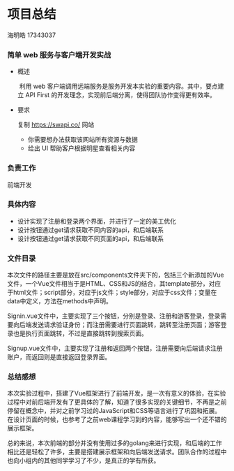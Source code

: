 # 项目总结

海明皓 17343037

### 简单 web 服务与客户端开发实战

- 概述

  ​	利用 web 客户端调用远端服务是服务开发本实验的重要内容。其中，要点建立 API First 的开发理念，实现前后端分离，使得团队协作变得更有效率。

- 要求

  复制 https://swapi.co/ 网站         

  - 你需要想办法获取该网站所有资源与数据
  - 给出 UI 帮助客户根据明星查看相关内容

### 负责工作

前端开发

### 具体内容

- 设计实现了注册和登录两个界面，并进行了一定的美工优化
- 设计按钮通过get请求获取不同内容的api，和后端联系
- 设计按钮通过get请求获取不同页面的api，和后端联系

### 文件目录

​	本次文件的路径主要是放在src/components文件夹下的，包括三个新添加的Vue文件，一个Vue文件相当于是HTML、CSS和JS的结合，其template部分，对应于html文件；script部分，对应于js文件；style部分，对应于css文件；变量在data中定义，方法在methods中声明。

​	Signin.vue文件中，主要实现了三个按钮，分别是登录、注册和游客登录，登录需要向后端发送请求验证身份；而注册需要进行页面跳转，跳转至注册页面；游客登录也是执行页面跳转，不过是直接跳转到搜索页面。

​	Signup.vue文件中，主要实现了注册和返回两个按钮，注册需要向后端请求注册账户，而返回则是直接返回登录界面。

### 总结感想

​	本次实验过程中，搭建了Vue框架进行了前端开发，是一次有意义的体验，在实验过程中对前后端开发有了更具体的了解，知道了很多实现的关键细节，不再是之前停留在概念中，并对之前学习过的JavaScript和CSS等语言进行了巩固和拓展。在设计页面的时候，也参考了之前web课程学习到的内容，能够写出一个还不错的展示框架。

​	总的来说，本次前端的部分并没有使用过多的golang来进行实现，和后端的工作相比还是轻松了许多，主要是搭建展示框架和向后端发送请求。团队合作的过程中也向小组内的其他同学学习了不少，是真正的学有所获。